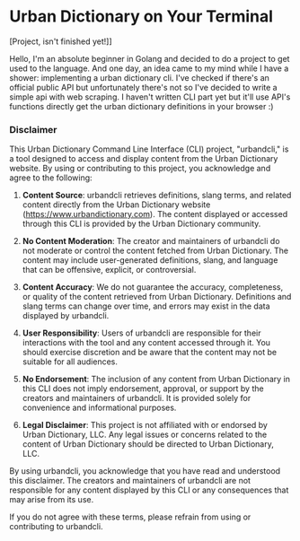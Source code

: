# Urban Dictionary on Your Terminal

[Project, isn't finished yet!]]

Hello, I'm an absolute beginner in Golang and decided to do a project to 
get used to the language. And one day, an idea came to my mind while I 
have a shower: implementing a urban dictionary cli. I've checked if 
there's an official public API but unfortunately there's not so I've 
decided to write a simple api with web scraping. I haven't written CLI 
part yet but it'll use API's functions directly get the urban dictionary 
definitions in your browser :)

### Disclaimer

This Urban Dictionary Command Line Interface (CLI) project, "urbandcli," 
is a tool designed to access and display content from the Urban Dictionary 
website. By using or contributing to this project, you acknowledge and 
agree to the following:

1. **Content Source**: urbandcli retrieves definitions, slang terms, and 
related content directly from the Urban Dictionary website 
(https://www.urbandictionary.com). The content displayed or accessed 
through this CLI is provided by the Urban Dictionary community.

2. **No Content Moderation**: The creator and maintainers of urbandcli do 
not moderate or control the content fetched from Urban Dictionary. The 
content may include user-generated definitions, slang, and language that 
can be offensive, explicit, or controversial. 

3. **Content Accuracy**: We do not guarantee the accuracy, completeness, 
or quality of the content retrieved from Urban Dictionary. Definitions and 
slang terms can change over time, and errors may exist in the data 
displayed by urbandcli.

4. **User Responsibility**: Users of urbandcli are responsible for their 
interactions with the tool and any content accessed through it. You should 
exercise discretion and be aware that the content may not be suitable for 
all audiences.

5. **No Endorsement**: The inclusion of any content from Urban Dictionary 
in this CLI does not imply endorsement, approval, or support by the 
creators and maintainers of urbandcli. It is provided solely for 
convenience and informational purposes.

6. **Legal Disclaimer**: This project is not affiliated with or endorsed 
by Urban Dictionary, LLC. Any legal issues or concerns related to the 
content of Urban Dictionary should be directed to Urban Dictionary, LLC.

By using urbandcli, you acknowledge that you have read and understood this 
disclaimer. The creators and maintainers of urbandcli are not responsible 
for any content displayed by this CLI or any consequences that may arise 
from its use.

If you do not agree with these terms, please refrain from using or 
contributing to urbandcli.
